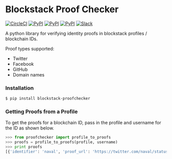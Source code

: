 # Blockstack Proof Checker

[![CircleCI](https://img.shields.io/circleci/project/blockstack/blockstack-proofchecker.svg)](https://circleci.com/gh/blockstack/blockstack-proofchecker)
[![PyPI](https://img.shields.io/pypi/v/blockstack-proofchecker.svg)](https://pypi.python.org/pypi/blockstack-proofchecker/)
[![PyPI](https://img.shields.io/pypi/dm/blockstack-proofchecker.svg)](https://pypi.python.org/pypi/blockstack-proofchecker/)
[![PyPI](https://img.shields.io/pypi/l/blockstack-proofchecker.svg)](https://pypi.python.org/pypi/blockstack-proofchecker/)
[![Slack](http://slack.blockstack.org/badge.svg)](http://slack.blockstack.org/)

A python library for verifying identity proofs in blockstack profiles / blockchain IDs.

Proof types supported:

- Twitter
- Facebook
- GitHub
- Domain names

### Installation

```bash
$ pip install blockstack-proofchecker
```

### Getting Proofs from a Profile

To get the proofs for a blockchain ID, pass in the profile and username for the ID as shown below.

```python
>>> from proofchecker import profile_to_proofs
>>> proofs = profile_to_proofs(profile, username)
>>> print proofs
[{'identifier': 'naval', 'proof_url': 'https://twitter.com/naval/status/486609266212499456', 'service': 'twitter', 'valid': True}, {'identifier': 'navalr', 'proof_url': 'https://facebook.com/navalr/posts/10152190734077261', 'service': 'facebook', 'valid': True}, {'identifier': 'navalr', 'proof_url': 'https://gist.github.com/navalr/f31a74054f859ec0ac6a', 'service': 'github', 'valid': True}]
```
